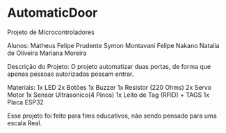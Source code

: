 # AutomaticDoor
Projeto de Microcontroladores

Alunos:
Matheus Felipe Prudente
Symon Montavani
Felipe Nakano
Natalia de Oliveira
Mariana Moreira

Descrição do Projeto: O projeto automatizar duas portas, de forma que apenas pessoas autorizadas possam entrar.

Materiais:
1x LED
2x Botões
1x Buzzer
1x Resistor (220 Ohms)
2x Servo Motor
1x Sensor Ultrasonico(4 Pinos)
1x Leito de Tag (RFID) + TAGS
1x Placa ESP32

Esse projeto foi feito para fims educativos, não sendo pensado para uma escala Real.
